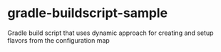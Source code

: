 # gradle-buildscript-sample
Gradle build script that uses dynamic approach for creating and setup flavors from the configuration map
